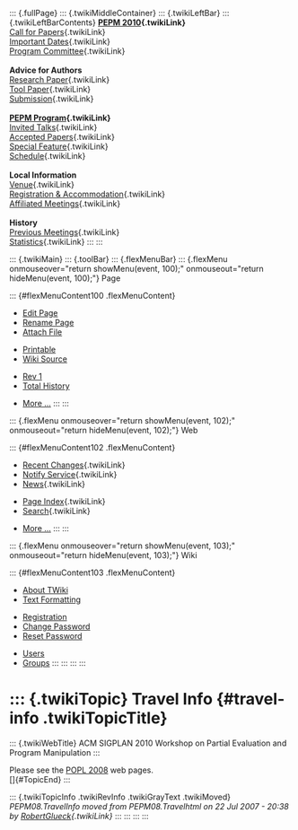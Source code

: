 ::: {.fullPage}
::: {.twikiMiddleContainer}
::: {.twikiLeftBar}
::: {.twikiLeftBarContents}
**[PEPM 2010](WebHome){.twikiLink}**\
[Call for Papers](CallForPapers){.twikiLink}\
[Important Dates](ImportantDates){.twikiLink}\
[Program Committee](ProgramCommittee){.twikiLink}\
\
**Advice for Authors**\
[Research Paper](ResearchPaperAdvice){.twikiLink}\
[Tool Paper](ToolPaperAdvice){.twikiLink}\
[Submission](PaperSubmission){.twikiLink}\
\
**[PEPM Program](Program){.twikiLink}**\
[Invited Talks](InvitedTalks){.twikiLink}\
[Accepted Papers](AcceptedPapers){.twikiLink}\
[Special Feature](SpecialFeature){.twikiLink}\
[Schedule](Program){.twikiLink}\
\
**Local Information**\
[Venue](WorkshopVenue){.twikiLink}\
[Registration & Accommodation](RegistrationAndAccomodation){.twikiLink}\
[Affiliated Meetings](AffiliatedMeetings){.twikiLink}\
\
**History**\
[Previous Meetings](PreviousMeetings){.twikiLink}\
[Statistics](HistoricalStatistics){.twikiLink}
:::
:::

::: {.twikiMain}
::: {.toolBar}
::: {.flexMenuBar}
::: {.flexMenu onmouseover="return showMenu(event, 100);" onmouseout="return hideMenu(event, 100);"}
Page

::: {#flexMenuContent100 .flexMenuContent}
-   [Edit
    Page](http://www.program-transformation.org/edit/PEPM10/TravelInfo?t=1536828938)
-   [Rename
    Page](http://www.program-transformation.org/rename/PEPM10/TravelInfo)
-   [Attach
    File](http://www.program-transformation.org/attach/PEPM10/TravelInfo)

<!-- -->

-   [Printable](http://www.program-transformation.org/view/PEPM10/TravelInfo?skin=print.pattern)
-   [Wiki
    Source](http://www.program-transformation.org/view/PEPM10/TravelInfo?skin=text&raw=on&contenttype=text/plain)

<!-- -->

-   [Rev
    1](http://www.program-transformation.org/view/PEPM10/TravelInfo?rev=1.1)
-   [Total
    History](http://www.program-transformation.org/rdiff/PEPM10/TravelInfo)

<!-- -->

-   [More
    \...](http://www.program-transformation.org/oops/PEPM10/TravelInfo?template=oopsmore&param1=1.1&param2=1.1)
:::
:::

::: {.flexMenu onmouseover="return showMenu(event, 102);" onmouseout="return hideMenu(event, 102);"}
Web

::: {#flexMenuContent102 .flexMenuContent}
-   [Recent Changes](WebChanges){.twikiLink}
-   [Notify Service](WebNotify){.twikiLink}
-   [News](WebNews){.twikiLink}

<!-- -->

-   [Page Index](WebIndex){.twikiLink}
-   [Search](WebSearch){.twikiLink}

<!-- -->

-   [More
    \...](http://www.program-transformation.org/oops/PEPM10/TravelInfo?template=oopsmore&param1=1.1&param2=1.1)
:::
:::

::: {.flexMenu onmouseover="return showMenu(event, 103);" onmouseout="return hideMenu(event, 103);"}
Wiki

::: {#flexMenuContent103 .flexMenuContent}
-   [About
    TWiki](http://www.program-transformation.org/view/TWiki/WebHome)
-   [Text
    Formatting](http://www.program-transformation.org/view/TWiki/TextFormattingRules)

<!-- -->

-   [Registration](http://www.program-transformation.org/view/TWiki/TWikiRegistration)
-   [Change
    Password](http://www.program-transformation.org/view/TWiki/ChangePassword)
-   [Reset
    Password](http://www.program-transformation.org/view/TWiki/ResetPassword)

<!-- -->

-   [Users](http://www.program-transformation.org/view/Main/TWikiUsers)
-   [Groups](http://www.program-transformation.org/view/Main/TWikiGroups)
:::
:::
:::
:::

::: {.twikiTopic}
Travel Info {#travel-info .twikiTopicTitle}
===========

::: {.twikiWebTitle}
ACM SIGPLAN 2010 Workshop on Partial Evaluation and Program Manipulation
:::

Please see the [POPL 2008](http://www.cs.ucsd.edu/popl/08/) web pages.\
[]{#TopicEnd}
:::

::: {.twikiTopicInfo .twikiRevInfo .twikiGrayText .twikiMoved}
*PEPM08.TravelInfo moved from PEPM08.Travelhtml on 22 Jul 2007 - 20:38
by [RobertGlueck](../Main/RobertGlueck){.twikiLink}*
:::
:::
:::
:::
